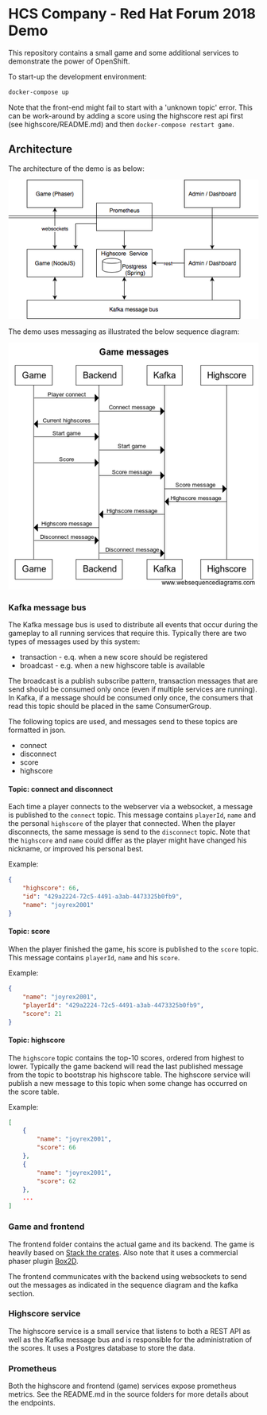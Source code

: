# HCS Company - Red Hat Forum 2018 Demo

This repository contains a small game and some additional services to demonstrate the power of OpenShift.

To start-up the development environment:

```bash
docker-compose up
```

Note that the front-end might fail to start with a 'unknown topic' error. This can be work-around by adding a score using the highscore rest api first (see highscore/README.md) and then ```docker-compose restart game```.

## Architecture

The architecture of the demo is as below:

![Architecture](diagrams/architecture.png)

The demo uses messaging as illustrated the below sequence diagram:

![Architecture](diagrams/sequence.png)

### Kafka message bus

The Kafka message bus is used to distribute all events that occur during the gameplay to all running services that require this. Typically there are two types of messages used by this system:

* transaction - e.q. when a new score should be registered
* broadcast - e.g. when a new highscore table is available

The broadcast is a publish subscribe pattern, transaction messages that are send should be consumed only once (even if multiple services are running). In Kafka, if a message should be consumed only once, the consumers that read this topic should be placed in the same ConsumerGroup.

The following topics are used, and messages send to these topics are formatted in json.

* connect
* disconnect
* score
* highscore

#### Topic: connect and disconnect

Each time a player connects to the webserver via a websocket, a message is
published to the ```connect``` topic. This message contains ```playerId```, ```name``` and the personal ```highscore``` of the player that connected. When the player disconnects, the same message is send to the ```disconnect``` topic. Note that the ```highscore``` and ```name``` could differ as the player might have changed his nickname, or improved his personal best.

Example:
```json
{
    "highscore": 66,
    "id": "429a2224-72c5-4491-a3ab-4473325b0fb9",
    "name": "joyrex2001"
}
```

#### Topic: score

When the player finished the game, his score is published to the ```score``` topic. This message contains ```playerId```, ```name``` and his ```score```.

Example:
```json
{
    "name": "joyrex2001",
    "playerId": "429a2224-72c5-4491-a3ab-4473325b0fb9",
    "score": 21
}
```

#### Topic: highscore

The ```highscore``` topic contains the top-10 scores, ordered from highest to lower. Typically the game backend will read the last published message from the topic to bootstrap his highscore table. The highscore service will publish a new message to this topic when some change has occurred on the score table.

Example:
```json
[
    {
        "name": "joyrex2001",
        "score": 66
    },
    {
        "name": "joyrex2001",
        "score": 62
    },
    ...
]
```

### Game and frontend

The frontend folder contains the actual game and its backend. The game is heavily based on [Stack the crates](https://www.emanueleferonato.com/2017/12/22/play-stack-the-crates-html5-game-my-take-on-tipsy-tower-concept-source-code-available/). Also note that it uses a commercial phaser plugin [Box2D](https://phaser.io/shop/plugins/box2d).

The frontend communicates with the backend using websockets to send out the messages as indicated in the sequence diagram and the kafka section.

### Highscore service

The highscore service is a small service that listens to both a REST API as well as the Kafka message bus and is responsible for the administration of the scores. It uses a Postgres database to store the data.

### Prometheus

Both the highscore and frontend (game) services expose prometheus metrics. See the README.md in the source folders for more details about the endpoints.
